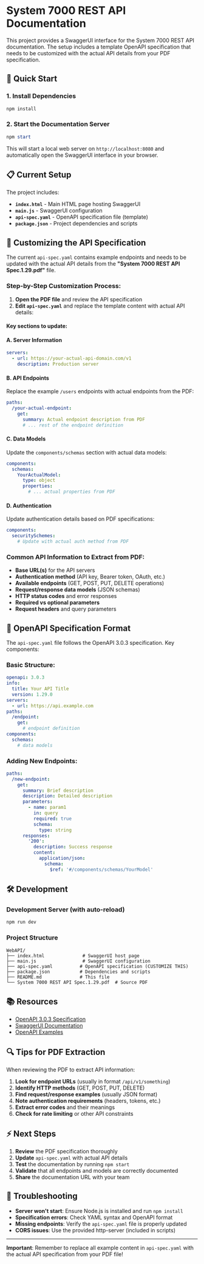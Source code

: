 # System 7000 REST API Documentation

This project provides a SwaggerUI interface for the System 7000 REST API documentation. The setup includes a template OpenAPI specification that needs to be customized with the actual API details from your PDF specification.

## 🚀 Quick Start

### 1. Install Dependencies

```powershell
npm install
```

### 2. Start the Documentation Server

```powershell
npm start
```

This will start a local web server on `http://localhost:8080` and automatically open the SwaggerUI interface in your browser.

## 📋 Current Setup

The project includes:

- **`index.html`** - Main HTML page hosting SwaggerUI
- **`main.js`** - SwaggerUI configuration
- **`api-spec.yaml`** - OpenAPI specification file (template)
- **`package.json`** - Project dependencies and scripts

## 🔧 Customizing the API Specification

The current `api-spec.yaml` contains example endpoints and needs to be updated with the actual API details from the **"System 7000 REST API Spec.1.29.pdf"** file.

### Step-by-Step Customization Process:

1. **Open the PDF file** and review the API specification
2. **Edit `api-spec.yaml`** and replace the template content with actual API details:

#### Key sections to update:

#### A. Server Information
```yaml
servers:
  - url: https://your-actual-api-domain.com/v1
    description: Production server
```

#### B. API Endpoints
Replace the example `/users` endpoints with actual endpoints from the PDF:

```yaml
paths:
  /your-actual-endpoint:
    get:
      summary: Actual endpoint description from PDF
      # ... rest of the endpoint definition
```

#### C. Data Models
Update the `components/schemas` section with actual data models:

```yaml
components:
  schemas:
    YourActualModel:
      type: object
      properties:
        # ... actual properties from PDF
```

#### D. Authentication
Update authentication details based on PDF specifications:

```yaml
components:
  securitySchemes:
    # Update with actual auth method from PDF
```

### Common API Information to Extract from PDF:

- **Base URL(s)** for the API servers
- **Authentication method** (API key, Bearer token, OAuth, etc.)
- **Available endpoints** (GET, POST, PUT, DELETE operations)
- **Request/response data models** (JSON schemas)
- **HTTP status codes** and error responses
- **Required vs optional parameters**
- **Request headers** and query parameters

## 📖 OpenAPI Specification Format

The `api-spec.yaml` file follows the OpenAPI 3.0.3 specification. Key components:

### Basic Structure:
```yaml
openapi: 3.0.3
info:
  title: Your API Title
  version: 1.29.0
servers:
  - url: https://api.example.com
paths:
  /endpoint:
    get:
      # endpoint definition
components:
  schemas:
    # data models
```

### Adding New Endpoints:
```yaml
paths:
  /new-endpoint:
    get:
      summary: Brief description
      description: Detailed description
      parameters:
        - name: param1
          in: query
          required: true
          schema:
            type: string
      responses:
        '200':
          description: Success response
          content:
            application/json:
              schema:
                $ref: '#/components/schemas/YourModel'
```

## 🛠️ Development

### Development Server (with auto-reload)
```powershell
npm run dev
```

### Project Structure
```
WebAPI/
├── index.html              # SwaggerUI host page
├── main.js                 # SwaggerUI configuration
├── api-spec.yaml          # OpenAPI specification (CUSTOMIZE THIS)
├── package.json           # Dependencies and scripts
├── README.md              # This file
└── System 7000 REST API Spec.1.29.pdf  # Source PDF
```

## 📚 Resources

- [OpenAPI 3.0.3 Specification](https://swagger.io/specification/)
- [SwaggerUI Documentation](https://swagger.io/tools/swagger-ui/)
- [OpenAPI Examples](https://github.com/OAI/OpenAPI-Specification/tree/master/examples)

## 🔍 Tips for PDF Extraction

When reviewing the PDF to extract API information:

1. **Look for endpoint URLs** (usually in format `/api/v1/something`)
2. **Identify HTTP methods** (GET, POST, PUT, DELETE)
3. **Find request/response examples** (usually JSON format)
4. **Note authentication requirements** (headers, tokens, etc.)
5. **Extract error codes** and their meanings
6. **Check for rate limiting** or other API constraints

## ⚡ Next Steps

1. **Review** the PDF specification thoroughly
2. **Update** `api-spec.yaml` with actual API details
3. **Test** the documentation by running `npm start`
4. **Validate** that all endpoints and models are correctly documented
5. **Share** the documentation URL with your team

## 🐛 Troubleshooting

- **Server won't start**: Ensure Node.js is installed and run `npm install`
- **Specification errors**: Check YAML syntax and OpenAPI format
- **Missing endpoints**: Verify the `api-spec.yaml` file is properly updated
- **CORS issues**: Use the provided http-server (included in scripts)

---

**Important**: Remember to replace all example content in `api-spec.yaml` with the actual API specification from your PDF file! 